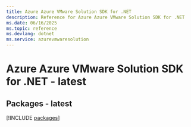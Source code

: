 ```yaml
---
title: Azure Azure VMware Solution SDK for .NET
description: Reference for Azure Azure VMware Solution SDK for .NET
ms.date: 06/16/2025
ms.topic: reference
ms.devlang: dotnet
ms.service: azurevmwaresolution
---
```

# Azure Azure VMware Solution SDK for .NET - latest
## Packages - latest
[!INCLUDE [packages](azure-vmware-solution-index.md)]